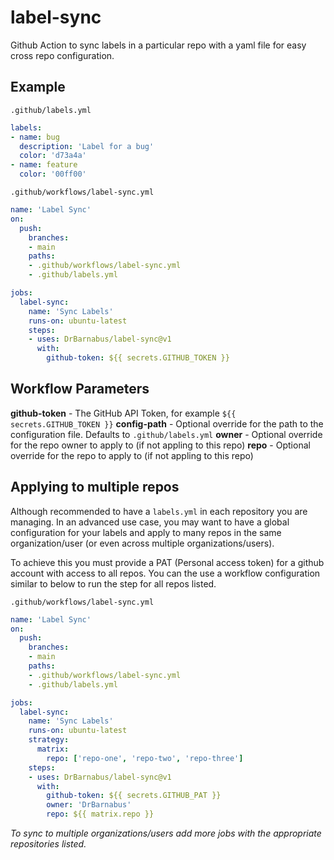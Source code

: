 # label-sync

Github Action to sync labels in a particular repo with a yaml file for easy cross repo configuration.

## Example

`.github/labels.yml`
```yaml
labels:
- name: bug
  description: 'Label for a bug'
  color: 'd73a4a'
- name: feature
  color: '00ff00'
```

`.github/workflows/label-sync.yml`
```yaml
name: 'Label Sync'
on:
  push:
    branches:
    - main
    paths:
    - .github/workflows/label-sync.yml
    - .github/labels.yml

jobs:
  label-sync:
    name: 'Sync Labels'
    runs-on: ubuntu-latest
    steps:
    - uses: DrBarnabus/label-sync@v1
      with:
        github-token: ${{ secrets.GITHUB_TOKEN }}
```

## Workflow Parameters

__github-token__ - The GitHub API Token, for example `${{ secrets.GITHUB_TOKEN }}`
__config-path__ - Optional override for the path to the configuration file. Defaults to `.github/labels.yml`
__owner__ - Optional override for the repo owner to apply to (if not appling to this repo)
__repo__ - Optional override for the repo to apply to (if not appling to this repo)

## Applying to multiple repos

Although recommended to have a `labels.yml` in each repository you are managing. In an advanced use case, you may want to have a global configuration for your labels and apply to many repos in the same organization/user (or even across multiple organizations/users).

To achieve this you must provide a PAT (Personal access token) for a github account with access to all repos. You can the use a workflow configuration similar to below to run the step for all repos listed.

`.github/workflows/label-sync.yml`
```yaml
name: 'Label Sync'
on:
  push:
    branches:
    - main
    paths:
    - .github/workflows/label-sync.yml
    - .github/labels.yml

jobs:
  label-sync:
    name: 'Sync Labels'
    runs-on: ubuntu-latest
    strategy:
      matrix:
        repo: ['repo-one', 'repo-two', 'repo-three']
    steps:
    - uses: DrBarnabus/label-sync@v1
      with:
        github-token: ${{ secrets.GITHUB_PAT }}
        owner: 'DrBarnabus'
        repo: ${{ matrix.repo }}
```

_To sync to multiple organizations/users add more jobs with the appropriate repositories listed._